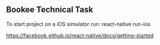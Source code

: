 ## Bookee Technical Task

To start project on a iOS simulator run: react-native run-ios

https://facebook.github.io/react-native/docs/getting-started